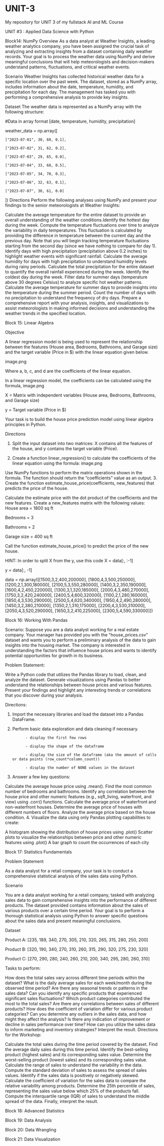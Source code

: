 # UNIT-3

My repository for UNIT 3 of my fullstack AI and ML Course

UNIT #3 : Applied Data Science with Python

Block14: NumPy
Overview
As a data analyst at Weather Insights, a leading weather analytics company, you have been assigned the crucial task of analyzing and extracting insights from a dataset containing daily weather records. Your goal is to process the weather data using NumPy and derive meaningful conclusions that will help meteorologists and decision-makers understand patterns, fluctuations, and critical weather events. 

Scenario
Weather Insights has collected historical weather data for a specific location over the past week. The dataset, stored as a NumPy array, includes information about the date, temperature, humidity, and precipitation for each day. The management has tasked you with performing a comprehensive analysis to provide key insights. 

Dataset
The weather data is represented as a NumPy array with the following structure: 

#Data in array format [date, temperature, humidity, precipitation] 

weather_data = np.array([ 

    ["2023-07-01", 30, 60, 0.1], 

    ["2023-07-02", 31, 62, 0.2], 

    ["2023-07-03", 29, 65, 0.0], 

    ["2023-07-04", 33, 68, 0.5], 

    ["2023-07-05", 34, 70, 0.3], 

    ["2023-07-06", 32, 63, 0.1], 

    ["2023-07-07", 30, 61, 0.0] 

 ]) 
Directions
Perform the following analyses using NumPy and present your findings to the senior meteorologists at Weather Insights: 

Calculate the average temperature for the entire dataset to provide an overall understanding of the weather conditions.Identify the hottest day during the week. Compute the temperature fluctuations over time to analyze the variability in daily temperatures. This fluctuation is calculated by providing the difference in temperature between the current day and the previous day. Note that you will begin tracking temperature fluctuations starting from the second day (since we have nothing to compare for day 1).
Identify days with high precipitation (precipitation above 0.2 inches) to highlight weather events with significant rainfall. 
Calculate the average humidity for days with high precipitation to understand humidity levels during rainy periods. 
Calculate the total precipitation for the entire dataset to quantify the overall rainfall experienced during the week. 
Identify the coldest day during the week. 
Filter data for summer days (temperature above 30 degrees Celsius) to analyze specific hot weather patterns. 
Calculate the average temperature for summer days to provide insights into the temperature during the summer period. 
Count the number of days with no precipitation to understand the frequency of dry days. 
Prepare a comprehensive report with your analysis, insights, and visualizations to assist meteorologists in making informed decisions and understanding the weather trends in the specified location.


Block 15: Linear Algebra


Objective

A linear regression model is being used to represent the relationship between the features (House area, Bedrooms, Bathrooms, and Garage size) and the target variable (Price in $) with the linear equation given below.

image.png

Where a, b, c, and d are the coefficients of the linear equation.

In a linear regression model, the coefficients can be calculated using the formula, image.png

X = Matrix with independent variables (House area, Bedrooms, Bathrooms, and Garage size)

 y = Target variable (Price in $)

Your task is to build the house price prediction model using linear algebra principles in Python.

Directions

1. Split the input dataset into two matrices: X contains all the features of the house, and y contains the target variable (Price).

2. Create a function linear_regression() to calculate the coefficients of the linear equation using the formula: image.png

Use NumPy functions to perform the matrix operations shown in the formula.
The function should return the “coefficients” value as an output.
3. Create the function estimate_house_price(coefficients, new_features) that predicts the price of the house.

Calculate the estimate price with the dot product of the coefficients and the new features.
Create a new_features matrix with the following values:
House area = 1800 sq ft

Bedrooms = 3

Bathrooms = 2

Garage size = 400 sq ft

Call the function estimate_house_price() to predict the price of the new house.

HINT: In order to split X from the y, use this code 
X = data[:, :-1]

y = data[:, -1]

data = np.array([[1500,3,2,400,200000],
                 [1800,4,3,500,250000],
                 [1200,2,1,300,180000],
                 [2100,5,3,550,280000],
                 [1400,3,2,350,190000],
                 [1600,4,2,450,220000],
                 [1300,3,1,320,185000],
                 [2000,4,3,480,270000],
                 [1750,3,2,420,240000],
                 [2400,5,4,600,320000],
                 [1100,2,1,280,160000],
                 [1850,4,3,530,290000],
                 [2500,5,4,620,340000],
                 [1950,4,2,490,280000],
                 [1450,3,2,380,210000],
                 [1350,2,1,310,175000],
                 [2200,4,3,530,310000],
                 [2050,4,3,520,290000],
                 [1650,3,2,410,225000],
                 [2300,5,4,590,330000]])

Block 16: Working With Pandas


Scenario:
Suppose you are a data analyst working for a real estate company. Your manager has provided you with the "house_prices.csv" dataset and wants you to perform a preliminary analysis of the data to gain insights into the housing market. The company is interested in understanding the factors that influence house prices and wants to identify potential opportunities for growth in its business. 

Problem Statement:

Write a Python code that utilizes the Pandas library to load, clean, and analyze the dataset. Generate visualizations using Pandas to better understand the relationships between house prices and various features. Present your findings and highlight any interesting trends or correlations that you discover during your analysis. 

Directions: 

1. Import the necessary libraries and load the dataset into a Pandas DataFrame. 

2. Perform basic data exploration and data cleaning if necessary. 

             - display the first few rows

             - display the shape of the dataframe

             - display the size of the dataframe (aka the amount of cells or data points (row_count*column_count))

             - display the number of NONE values in the dataset

        

3. Answer a few key questions: 

Calculate the average house price using .mean(). 
Find the most common number of bedrooms and bathrooms. 
Identify any correlation between the house price and other numeric features (e.g., sqft_living, waterfront, and view) using .corr() functions. 
Calculate the average price of waterfront and non-waterfront houses. 
Determine the average price of houses with different numbers of floors. 
Analyze the average price based on the house condition. 
4. Visualize the data using only Pandas plotting capabilities to create: 

A histogram showing the distribution of house prices using .plot() 
Scatter plots to visualize the relationships between price and other numeric features using .plot() 
A bar graph to count the occurrences of each city 


Block 17: Statistics Fundamentals


Problem Statement 

As a data analyst for a retail company, your task is to conduct a comprehensive statistical analysis of the sales data using Python. 

Scenario 

You are a data analyst working for a retail company, tasked with analyzing sales data to gain comprehensive insights into the performance of different products. The dataset provided contains information about the sales of various products over a certain time period. Your goal is to perform a thorough statistical analysis using Python to answer specific questions about the sales data and present meaningful conclusions. 

Dataset 

Product A: [235, 189, 340, 270, 305, 210, 320, 265, 315, 280, 250, 200] 

Product B: [320, 190, 340, 270, 310, 260, 315, 290, 320, 275, 230, 320] 

Product C: [270, 290, 280, 240, 260, 210, 200, 340, 295, 280, 260, 310] 

Tasks to perform: 

How does the total sales vary across different time periods within the dataset? 
What is the daily average sales for each week/month during the observed time period? 
Are there any seasonal trends or patterns in the sales data? 
Can you identify any specific products that experienced significant sales fluctuations? 
Which product categories contributed the most to the total sales? 
Are there any correlations between sales of different products? 
How does the coefficient of variation differ for various product categories? 
Can you determine any outliers in the sales data, and how might they affect the analysis? 
Is there any indication of improvement or decline in sales performance over time? 
How can you utilize the sales data to inform marketing and inventory strategies? 
Interpret the result. 
Directions for the Workshop: 

Calculate the total sales during the time period covered by the dataset. 
Find the average daily sales during this time period. 
Identify the best-selling product (highest sales) and its corresponding sales value. 
Determine the worst-selling product (lowest sales) and its corresponding sales value. 
Calculate the range of sales to understand the variability in the data. 
Compute the standard deviation of sales to assess the spread of sales values. 
Identify if the sales data is positively or negatively skewed. 
Calculate the coefficient of variation for the sales data to compare the relative variability among products. 
Determine the 25th percentile of sales, representing the sales value below which 25% of the products fall. 
Compute the interquartile range (IQR) of sales to understand the middle spread of the data. 
Finally, interpret the result. 


Block 18: Advanced Statistics

Block 19: Data Analysis

Block 20: Data Wrangling

Block 21: Data Visualization
